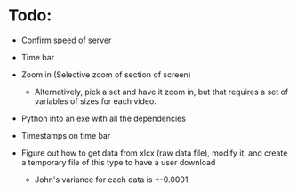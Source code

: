 # Todo:

* Confirm speed of server

* Time bar

* Zoom in (Selective zoom of section of screen)
  
  * Alternatively, pick a set and have it zoom in, but that requires a set of variables of sizes for each video.

* Python into an exe with all the dependencies

* Timestamps on time bar

* Figure out how to get data from xlcx (raw data file), modify it, and create a temporary file of this type to have a user download
  
  * John's variance for each data is +-0.0001
